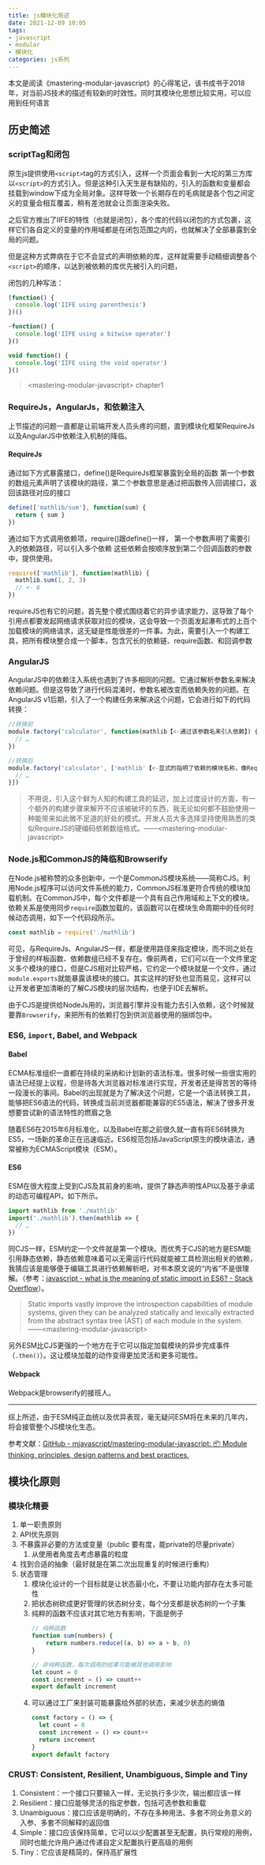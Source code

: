 ```yaml
---
title: js模块化简述
date: 2021-12-09 10:05
tags: 
- javascript
- modular
- 模块化
categories: js系列
---
```


本文是阅读《mastering-modular-javascript》的心得笔记，该书成书于2018年，对当前JS技术的描述有较新的时效性。同时其模块化思想比较实用，可以应用到任何语言

## 历史简述
### scriptTag和闭包
原生js提供使用`<script>`tag的方式引入，这样一个页面会看到一大坨的第三方库以`<script>`的方式引入。但是这种引入天生是有缺陷的，引入的函数和变量都会挂载到window下成为全局对象。这样导致一个长期存在的毛病就是各个包之间定义的变量会相互覆盖，稍有差池就会让页面渲染失败。

之后官方推出了IIFE的特性（也就是闭包），各个库的代码以闭包的方式包裹，这样它们各自定义的变量的作用域都是在闭包范围之内的，也就解决了全部暴露到全局的问题。

但是这种方式弊病在于它不会显式的声明依赖的库，这样就需要手动精细调整各个`<script>`的顺序，以达到被依赖的库优先被引入的问题，

闭包的几种写法：
```javascript
(function() {
  console.log('IIFE using parenthesis')
})()

~function() {
  console.log('IIFE using a bitwise operator')
}()

void function() {
  console.log('IIFE using the void operator')
}()
```

> \<mastering-modular-javascript\> chapter1

### RequireJs，AngularJs，和依赖注入
上节描述的问题一直都是让前端开发人员头疼的问题，直到模块化框架RequireJs以及AngularJS中依赖注入机制的降临。

#### RequireJs
通过如下方式暴露接口，define()是RequireJs框架暴露到全局的函数
第一个参数的数组元素声明了该模块的路径，第二个参数意思是通过把函数传入回调接口，返回该路径对应的接口
```javascript
define(['mathlib/sum'], function(sum) {
  return { sum }
})
```

通过如下方式调用依赖项，require()跟define()一样，
第一个参数声明了需要引入的依赖路径，可以引入多个依赖
这些依赖会按顺序放到第二个回调函数的参数中，提供使用。
```javascript
require(['mathlib'], function(mathlib) {
  mathlib.sum(1, 2, 3)
  // <- 6
})
```

requireJS也有它的问题，首先整个模式围绕着它的异步请求能力，这导致了每个引用点都要发起网络请求获取对应的模块，这会导致一个页面发起瀑布式的上百个加载模块的网络请求，这无疑是性能很差的一件事。为此，需要引入一个构建工具，把所有模块整合成一个脚本，包含冗长的依赖链、require函数、和回调参数

### AngularJS
AngularJS中的依赖注入系统也遇到了许多相同的问题。它通过解析参数名来解决依赖问题。但是这导致了进行代码混淆时，参数名被改变而依赖失败的问题。在AngularJS v1后期，引入了一个构建任务来解决这个问题，它会进行如下的代码转换：
```javascript
//转换前
module.factory('calculator', function(mathlib【<-通过该参数名来引入依赖】) {
  // …
})
```

```javascript
//转换后
module.factory('calculator', ['mathlib'【<-显式的指明了依赖的模块名称，像RequireJs一样】, function(mathlib) {
  // …
}])
```

> 不用说，引入这个鲜为人知的构建工具的延迟，加上过度设计的方面，有一个额外的构建步骤来解开不应该被破坏的东西，我无论如何都不鼓励使用一种能带来如此微不足道的好处的模式。开发人员大多选择坚持使用熟悉的类似RequireJS的硬编码依赖数组格式。——\<mastering-modular-javascript\>

### Node.js和CommonJS的降临和Browserify
在Node.js被称赞的众多创新中，一个是CommonJS模块系统——简称CJS。利用Node.js程序可以访问文件系统的能力，CommonJS标准更符合传统的模块加载机制。在CommonJS中，每个文件都是一个具有自己作用域和上下文的模块。依赖关系是使用同步`require`函数加载的，该函数可以在模块生命周期中的任何时候动态调用，如下一个代码段所示。
```javascript
const mathlib = require('./mathlib')
```

可见，与RequireJs、AngularJS一样，都是使用路径来指定模块，而不同之处在于曾经的样板函数、依赖数组已经不复存在。像前两者，它们可以在一个文件里定义多个模块的接口，但是CJS相对比较严格，它约定一个模块就是一个文件，通过`module.exports`就能暴露该模块的接口。其实这样的好处也显而易见，这样可以让开发者更加清晰的了解CJS模块的层次结构，也便于IDE去解析。

由于CJS是提供给NodeJs用的，浏览器引擎并没有能力去引入依赖，这个时候就要靠`Browserify`，来把所有的依赖打包到供浏览器使用的捆绑包中。


### ES6, `import`, Babel, and Webpack
#### Babel
ECMA标准组织一直都在持续的采纳和计划新的语法标准。很多时候一些很实用的语法已经提上议程，但是待各大浏览器对标准进行实现，开发者还是得苦苦的等待一段漫长的事间。Babel的出现就是为了解决这个问题，它是一个语法转换工具，能够把ES6语法的代码，转换成当前浏览器都能兼容的ES5语法，解决了很多开发想要尝试新的语法特性的燃眉之急

随着ES6在2015年6月标准化，以及Babel在那之前很久就一直有将ES6转换为ES5，一场新的革命正在迅速临近。ES6规范包括JavaScript原生的模块语法，通常被称为ECMAScript模块（ESM）。

#### ES6
ESM在很大程度上受到CJS及其前身的影响，提供了静态声明性API以及基于承诺的动态可编程API，如下所示。

```javascript
import mathlib from './mathlib'
import('./mathlib').then(mathlib => {
  // …
})
```

同CJS一样，ESM约定一个文件就是第一个模块。而优秀于CJS的地方是ESM能引用静态依赖，静态依赖意味着可以无需运行代码就能被工具检测出相关的依赖，我猜应该是能够便于编辑工具进行依赖解析吧，对书本原文说的“内省”不是很理解。（参考：[javascript - what is the meaning of static import in ES6? - Stack Overflow](https://stackoverflow.com/questions/52965907/what-is-the-meaning-of-static-import-in-es6)）。

> Static imports vastly improve the introspection capabilities of module systems, given they can be analyzed statically and lexically extracted from the abstract syntax tree (AST) of each module in the system.	——\<mastering-modular-javascript\>

另外ESM比CJS更强的一个地方在于它可以指定加载模块的异步完成事件（`.then()`）。这让模块加载的动作变得更加灵活和更多可能性。


#### Webpack
Webpack是browserify的接班人。


___
综上所述，由于ESM纯正血统以及优异表现，毫无疑问ESM将在未来的几年内，将会接管整个JS模块化生态。

参考文献：[GitHub - mjavascript/mastering-modular-javascript: 📦 Module thinking, principles, design patterns and best practices.](https://github.com/mjavascript/mastering-modular-javascript)



## 模块化原则
### 模块化精要
1. 单一职责原则
2. API优先原则
3. 不暴露非必要的方法或变量（public 要有度，能private的尽量private）
	1. 从使用者角度去考虑暴露的粒度
4. 找到合适的抽象（最好就是在第二次出现重复的时候进行重构）
5. 状态管理
	1. 模块化设计的一个目标就是让状态最小化，不要让功能内部存在太多可能性
	2. 把状态树砍成更好管理的状态树分支，每个分支都是状态树的一个子集
	3. 纯粹的函数不应该对其它地方有影响，下面是例子
		```javascript
		// 纯粹函数
		function sum(numbers) {
  			return numbers.reduce((a, b) => a + b, 0)
		}
		
		// 非纯粹函数，每次调用的结果可能被其他调用影响
		let count = 0
		const increment = () => count++
		export default increment
		```
	4. 可以通过工厂来封装可能暴露给外部的状态，来减少状态的熵值
		```javascript
		const factory = () => {
		  let count = 0
		  const increment = () => count++
		  return increment
		}
		export default factory
		```

### CRUST: Consistent, Resilient, Unambiguous, Simple and Tiny
1. Consistent：一个接口只要输入一样，无论执行多少次，输出都应该一样
2. Resilient：接口应能够灵活的指定参数，包括可选参数和重载
3. Unambiguous：接口应该是明确的，不存在多种用法、多套不同业务意义的入参、多套不同解释的返回值
4. Simple：接口应该保持简单，它可以以少配置甚至无配置，执行常规的用例，同时也能允许用户通过传递自定义配置执行更高级的用例
5. Tiny：它应该是精简的，保持高扩展性

